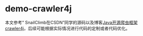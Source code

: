 # demo-crawler4j
<!-- @author DHJT 2018-12-31 -->

本文参考“ SnailClimb在CSDN”同学的源码以及博客[Java开源爬虫框架crawler4j][1]，后续可能根据实际情况进行代码的定制或者代码优化。

[1]: https://blog.csdn.net/qq_34337272/article/details/78815547 'Java开源爬虫框架crawler4j'
